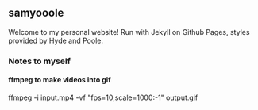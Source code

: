 ## samyooole

Welcome to my personal website! Run with Jekyll on Github Pages, styles provided by Hyde and Poole.


### Notes to myself

#### ffmpeg to make videos into gif

ffmpeg -i input.mp4 -vf "fps=10,scale=1000:-1" output.gif
